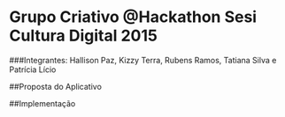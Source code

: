 # Grupo Criativo @Hackathon Sesi Cultura Digital 2015
###Integrantes: Hallison Paz, Kizzy Terra, Rubens Ramos, Tatiana Silva e Patrícia Lício

##Proposta do Aplicativo


##Implementação
